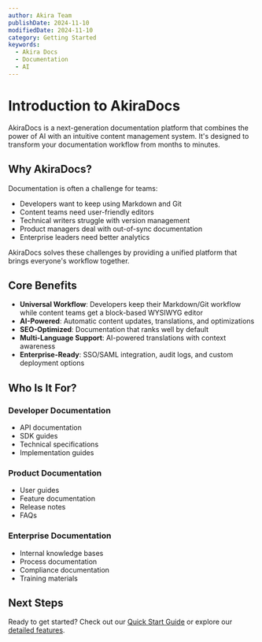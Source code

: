 ```yaml
---
author: Akira Team
publishDate: 2024-11-10
modifiedDate: 2024-11-10
category: Getting Started
keywords:
  - Akira Docs
  - Documentation
  - AI
---
```


# Introduction to AkiraDocs

AkiraDocs is a next-generation documentation platform that combines the power of AI with an intuitive content management system. It's designed to transform your documentation workflow from months to minutes.

## Why AkiraDocs?

Documentation is often a challenge for teams:
- Developers want to keep using Markdown and Git
- Content teams need user-friendly editors
- Technical writers struggle with version management
- Product managers deal with out-of-sync documentation
- Enterprise leaders need better analytics

AkiraDocs solves these challenges by providing a unified platform that brings everyone's workflow together.

## Core Benefits

- **Universal Workflow**: Developers keep their Markdown/Git workflow while content teams get a block-based WYSIWYG editor
- **AI-Powered**: Automatic content updates, translations, and optimizations
- **SEO-Optimized**: Documentation that ranks well by default
- **Multi-Language Support**: AI-powered translations with context awareness
- **Enterprise-Ready**: SSO/SAML integration, audit logs, and custom deployment options

## Who Is It For?

### Developer Documentation
- API documentation
- SDK guides
- Technical specifications
- Implementation guides

### Product Documentation
- User guides
- Feature documentation
- Release notes
- FAQs

### Enterprise Documentation
- Internal knowledge bases
- Process documentation
- Compliance documentation
- Training materials

## Next Steps

Ready to get started? Check out our [Quick Start Guide](./quick-start.md) or explore our [detailed features](./features.md).
